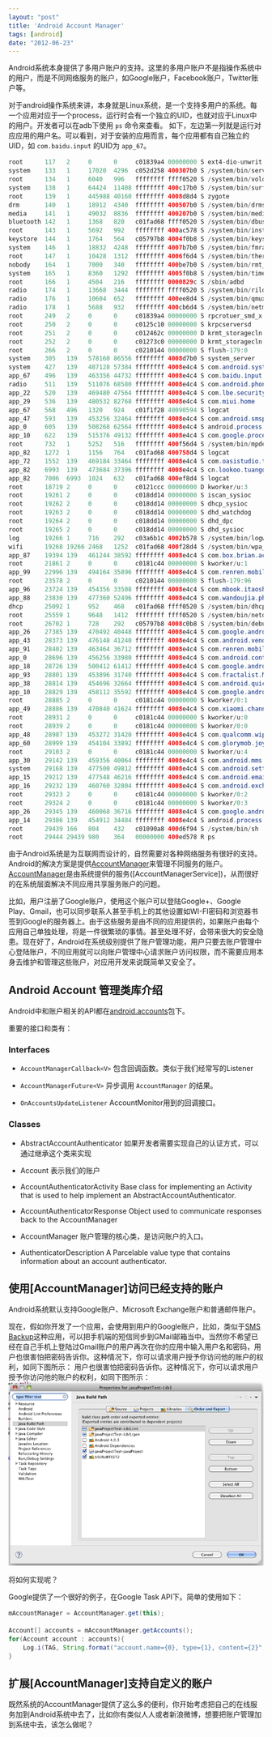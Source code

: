 ```yaml
---
layout: "post"
title: 'Android Account Manager'
tags: [android]
date: "2012-06-23"
---
```


Android系统本身提供了多用户账户的支持。这里的多用户账户不是指操作系统中的用户，而是不同网络服务的账户，如Google账户，Facebook账户，Twitter账户等。

对于android操作系统来讲，本身就是Linux系统，是一个支持多用户的系统。每一个应用对应于一个process，运行时会有一个独立的UID，也就对应于Linux中的用户。开发者可以在adb下使用 `ps` 命令来查看。
如下，左边第一列就是运行对应应用的用户名。可以看到，对于安装的应用而言，每个应用都有自己独立的UID，如 `com.baidu.input` 的UID为 `app_67`。

```java
root      117   2     0      0     c01839a4 00000000 S ext4-dio-unwrit
system    133   1     17020  4296  c052d258 400307b0 S /system/bin/servicemanager
root      134   1     6040   996   ffffffff ffff0520 S /system/bin/vold
system    138   1     64424  11408 ffffffff 400c17b0 S /system/bin/surfaceflinger
root      139   1     445988 40160 ffffffff 4008d8d4 S zygote
drm       140   1     18912  4340  ffffffff 400507b0 S /system/bin/drmserver
media     141   1     49032  8836  ffffffff 400207b0 S /system/bin/mediaserver
bluetooth 142   1     1368   820   c01fad68 ffff0520 S /system/bin/dbus-daemon
root      143   1     5692   992   ffffffff 400ac578 S /system/bin/installd
keystore  144   1     1764   564   c05797b8 4004f0b8 S /system/bin/keystore
system    146   1     18832  4248  ffffffff 4007b7b0 S /system/bin/fmradioserver
root      147   1     10428  1312  ffffffff 4006f6d4 S /system/bin/thermald
nobody    164   1     7000   340   ffffffff 400be7b0 S /system/bin/rmt_storage
system    165   1     8360   1292  ffffffff 4005f0b8 S /system/bin/time_daemon
root      166   1     4504   216   ffffffff 0000829c S /sbin/adbd
radio     174   1     13668  3444  ffffffff ffff0520 S /system/bin/rild
radio     176   1     10604  652   ffffffff 400ee8d4 S /system/bin/qmuxd
radio     178   1     5688   932   ffffffff 400cb6d4 S /system/bin/netmgrd
root      249   2     0      0     c01839a4 00000000 S rpcrotuer_smd_x
root      250   2     0      0     c0125c10 00000000 S krpcserversd
root      251   2     0      0     c012462c 00000000 D krmt_storagecln
root      252   2     0      0     c01273c0 00000000 D krmt_storagecln
root      266   2     0      0     c0210144 00000000 S flush-179:0
system    305   139   578160 86556 ffffffff 4008d7b0 S system_server
system    427   139   487128 57384 ffffffff 4008e4c4 S com.android.systemui
app_67    496   139   463356 44732 ffffffff 4008e4c4 S com.baidu.input
radio     511   139   511076 68580 ffffffff 4008e4c4 S com.android.phone
app_22    520   139   469480 47564 ffffffff 4008e4c4 S com.lbe.security.miui
app_29    536   139   480532 82768 ffffffff 4008e4c4 S com.miui.home
app_67    568   496   1320   924   c01f1f28 40090594 S logcat
app_47    593   139   453256 32464 ffffffff 4008e4c4 S com.android.smspush
app_0     605   139   508268 62564 ffffffff 4008e4c4 S android.process.acore
app_10    622   139   515376 49132 ffffffff 4008e4c4 S com.google.process.gapps
root      732   1     5252   516   ffffffff 400f56d4 S /system/bin/mpdecision
app_82    1272  1     1156   764   c01fad68 400758d4 S logcat
app_72    1552  139   469184 33464 ffffffff 4008e4c4 S com.oasistudio.tk
app_82    6993  139   473684 37396 ffffffff 4008e4c4 S cn.lookoo.tuangou
app_82    7006  6993  1024   632   c01fad68 400ef8d4 S logcat
root      18719 2     0      0     c0121ccc 00000000 D kworker/u:3
root      19261 2     0      0     c018dd14 00000000 S iscan_sysioc
root      19262 2     0      0     c018dd14 00000000 S dhcp_sysioc
root      19263 2     0      0     c018dd14 00000000 S dhd_watchdog
root      19264 2     0      0     c018dd14 00000000 S dhd_dpc
root      19265 2     0      0     c018dd14 00000000 S dhd_sysioc
log       19266 1     716    292   c03a6b1c 4002b578 S /system/bin/logwrapper
wifi      19268 19266 2468   1252  c01fad68 400f28d4 S /system/bin/wpa_supplicant
app_87    19394 139   461244 38592 ffffffff 4008e4c4 S com.box.brian.activity
root      21861 2     0      0     c0181c44 00000000 S kworker/u:1
app_99    22996 139   494164 35896 ffffffff 4008e4c4 S com.renren.mobile.chat:sixinpush
root      23578 2     0      0     c0210144 00000000 S flush-179:96
app_96    23724 139   454356 33508 ffffffff 4008e4c4 S com.mbook.itaoshu
app_88    23830 139   477360 52496 ffffffff 4008e4c4 S com.wandoujia.phoenix2
dhcp      25092 1     952    468   c01fad68 ffff0520 S /system/bin/dhcpcd
root      25559 1     9648   1412  ffffffff ffff0520 S /system/bin/netd
root      26702 1     728    292   c05797b8 4008c0b8 S /system/bin/debuggerd
app_26    27385 139   470492 40448 ffffffff 4008e4c4 S com.google.android.apps.maps:NetworkLocationService
app_43    28373 139   476148 41240 ffffffff 4008e4c4 S com.android.vending
app_91    28402 139   463464 36712 ffffffff 4008e4c4 S com.renren.mobile.android
app_0     28696 139   456256 33980 ffffffff 4008e4c4 S com.android.contacts
app_18    28726 139   500412 61412 ffffffff 4008e4c4 S com.google.android.gm
app_93    28801 139   453896 31740 ffffffff 4008e4c4 S com.fractalist.MobileAcceleration
app_38    28814 139   454696 32664 ffffffff 4008e4c4 S com.android.quicksearchbox
app_10    28829 139   458112 35592 ffffffff 4008e4c4 S com.google.android.gsf.login
root      28885 2     0      0     c0181c44 00000000 S kworker/0:1
app_49    28886 139   470840 41624 ffffffff 4008e4c4 S com.xiaomi.channel
root      28931 2     0      0     c0181c44 00000000 S kworker/u:0
root      28939 2     0      0     c0181c44 00000000 S kworker/0:0
app_48    28987 139   453272 31420 ffffffff 4008e4c4 S com.qualcomm.wiper
app_60    28999 139   454104 33892 ffffffff 4008e4c4 S com.glorymob.joymax.view
root      29103 2     0      0     c0181c44 00000000 S kworker/u:4
app_30    29142 139   459356 40064 ffffffff 4008e4c4 S com.android.mms
system    29168 139   477500 49812 ffffffff 4008e4c4 S com.android.settings
app_15    29212 139   477548 46216 ffffffff 4008e4c4 S com.android.email
app_16    29232 139   460760 32804 ffffffff 4008e4c4 S com.android.exchange
root      29323 2     0      0     c0181c44 00000000 S kworker/0:2
root      29324 2     0      0     c0181c44 00000000 S kworker/0:3
app_26    29345 139   460068 36716 ffffffff 4008e4c4 S com.google.android.apps.maps
app_14    29386 139   454912 34484 ffffffff 4008e4c4 S android.process.media
root      29439 166   804    432   c01090a8 400d6f94 S /system/bin/sh
root      29444 29439 980    364   00000000 400ed578 R ps
```

由于Android系统是为互联网而设计的，自然需要对各种网络服务有很好的支持。Android的解决方案是提供[AccountManager](http://developer.android.com/reference/android/accounts/AccountManager.html)来管理不同服务的账户。[AccountManager](http://developer.android.com/reference/android/accounts/AccountManager.html)是由系统提供的服务([AccountManagerService])，从而很好的在系统层面解决不同应用共享服务账户的问题。

比如，用户注册了Google账户，使用这个账户可以登陆Google+、Google Play、Gmail，也可以同步联系人甚至手机上的其他设置如WI-FI密码和浏览器书签到Google的服务器上。由于这些服务是由不同的应用提供的，如果账户由每个应用自己单独处理，将是一件很繁琐的事情。甚至处理不好，会带来很大的安全隐患。现在好了，Android在系统级别提供了账户管理功能，用户只要去账户管理中心登陆账户，不同应用就可以向账户管理中心请求账户访问权限，而不需要应用本身去维护和管理这些账户，对应用开发来说既简单又安全了。

## Android Account 管理类库介绍

Android中和账户相关的API都在[android.accounts](http://developer.android.com/reference/android/accounts/package-summary.html)包下。

重要的接口和类有：

### Interfaces

- `AccountManagerCallback<V>` 包含回调函数。类似于我们经常写的Listener

- `AccountManagerFuture<V>` 异步调用 `AccountManager` 的结果。

- `OnAccountsUpdateListener` AccountMonitor用到的回调接口。

### Classes

- AbstractAccountAuthenticator 如果开发者需要实现自己的认证方式，可以通过继承这个类来实现

- Account 表示我们的账户

- AccountAuthenticatorActivity Base class for implementing an Activity that is used to help implement an AbstractAccountAuthenticator.

- AccountAuthenticatorResponse Object used to communicate responses back to the AccountManager

- AccountManager 账户管理的核心类，是访问账户的入口。

- AuthenticatorDescription A Parcelable value type that contains information about an account authenticator.

## 使用[AccountManager]访问已经支持的账户

Android系统默认支持Google账户、Microsoft Exchange账户和普通邮件账户。

现在，假如你开发了一个应用，会使用到用户的Google账户，比如，类似于[SMS Backup](https://play.google.com/store/apps/details?id=com.zegoggles.smssync&hl=en)这种应用，可以把手机端的短信同步到GMail邮箱当中。当然你不希望已经在自己手机上登陆过Gmail账户的用户再次在你的应用中输入用户名和密码，用户也很害怕把密码告诉你。这种情况下，你可以请求用户授予你访问他的账户的权利，如同下图所示：
用户也很害怕把密码告诉你。这种情况下，你可以请求用户授予你访问他的账户的权利，如同下图所示：
![Request Account Access from SMS Backup](/imgs/ae6d0505e0138e239f8e7715fddf57ac.png 'Reqeust Account Access Permission')

将如何实现呢？

Google提供了一个很好的例子，在Google Task API下。简单的使用如下：

```java
mAccountManager = AccountManager.get(this);

Account[] accounts = mAccountManager.getAccounts();
for(Account account : accounts){
    Log.i(TAG, String.format("account.name={0}, type={1}, content={2}", account.name, account.type, account.describeContents()));
}
```

## 扩展[AccountManager]支持自定义的账户

既然系统的AccountManager提供了这么多的便利，你开始考虑把自己的在线服务加到Android系统中去了，比如你有类似人人或者新浪微博，想要把账户管理加到系统中去，该怎么做呢？